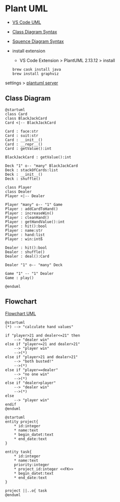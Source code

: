# Plant UML
* [VS Code UML](https://marketplace.visualstudio.com/items?itemName=jebbs.plantuml)
* [Class Diagram Syntax](https://plantuml.com/class-diagram)
* [Squence Diagram Syntax](https://plantuml.com/sequence-diagram)

* install extension
    - VS Code Extension > PlantUML 2.13.12 > install
    ```
    brew cask install java
    brew install graphviz
    ```
settings > [plantuml server](https://www.plantuml.com/plantuml)

## Class Diagram
```plantuml
@startuml
class Card
class BlackJackCard
Card <|-- BlackJackCard

Card : face:str
Card : suit:str
Card : __init__()
Card : __repr__()
Card : getValue():int

BlackJackCard : getValue():int

Deck "1" o-- "many" BlackJackCard
Deck : stackOfCards:list
Deck : __init__()
Deck : shuffle()

class Player
class Dealer
Player <|-- Dealer

Player "many" o-- "1" Game
Player : addCardToHand()
Player : increaseWin()
Player : cleanHand()
Player : getHandValue():int
Player : hit():bool
Player : name:str
Player : hand:list
Player : win:intß

Dealer : hit():bool
Dealer : shuffle()
Dealer : deal():Card

Dealer "1" o-- "many" Deck

Game "1" -- "1" Dealer
Game : play()

@enduml
```

## Flowchart
[Flowchart UML](https://plantuml.com/activity-diagram-legacy)
```plantuml
@startuml
(*) --> "calculate hand values"

if "player>21 and dealer<=21" then
    --> "dealer win"
else if "player<=21 and dealer>21"
    --> "player win"
    -->(*)
else if "player>21 and dealer>21"
    --> "both busted!"
    -->(*)
else if "player==dealer"
    --> "no one win"
    -->(*)
else if "dealer>player"
    --> "dealer win"
    -->(*)
else 
    --> "player win"
endif
@enduml
```

```plantuml
@startuml
entity project{
    * id:integer
    * name:text
    * begin_datet:text
    * end_date:text
}

entity task{
    * id:integer
    * name:text
    priority:integer
    * project_id:integer <<FK>>
    * begin_datet:text
    * end_date:text
}

project ||..o{ task
@enduml
```